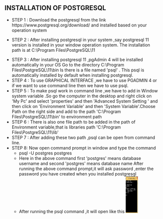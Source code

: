 

<!DOCTYPE html>
<html>
<head>
	<title>INSTALLATION OF POSTGRESQL</title>
</head>
<body>
<h2>INSTALLATION OF POSTGRESQL</h2>
<ul>
	<li>
		STEP 1 : Download the postgresql from the link https://www.postgresql.org/download/ and installed based on your operation system
	</li>
	<li>
		
STEP 2 : After installing postgresql in your system ,say postgresql 11 version is installed in your window operation system.
 The installation path is at C:\Program Files\PostgreSQL\11 
	</li>
	<li>
		STEP 3 : After installing postgresql 11 ,pgAdmin 4 will be installed automatically in your OS
   Go to the directory C:\Program Files\PostgreSQL\11\bin 
   Is there is a file named 'psql' . This psql is automatically installed by default when installing postgresql.
	</li>
	<li>
	STEP 4 : To use GRAPHICAL INTERFACE ,we have to use PGADMIN 4 or if we want to use command line then we have to use psql.	
	</li>
	<li> STEP 5 : To make psql work in command line ,we have to add in Window system variable .So go the computer in the desktop and right click on 'My Pc' and select 'properties' and then 'Advanced System Setting ' and then click on 'Environment Variable' and then 'System Variable'.Choose Path on the right side and add to the path 'C:\Program Files\PostgreSQL\11\bin' to environment path </li>
	<li> STEP 6 : There is also one file path to be added in the path of Environment variable,that is 
 libraries path 'C:\Program Files\PostgreSQL\11\lib'</li>
	<li> STEP 7 : After adding these two path ,psql can be open from command line.</li>
	<li> STEP 8: Now open command prompt in window and type the command 
		 <ul >
			 	<li>
			 	   psql -U postgres  postgres
			    </li>
			    <li>
			    	Here in the above command first 'postgres' means database username and second 'postgres' means database name
			    	After running the above command prompt,it will ask password ,enter the password you have created when you installed postgresql
			    </li>
			    <li>
			    	After running the psql command ,it will open like this <img src="img/psql_command.jpg" style="width: 40px;height: 120px">
			    </li>
		   </ul>
		 </li>

		





 




 </ul>
</body>
</html>

